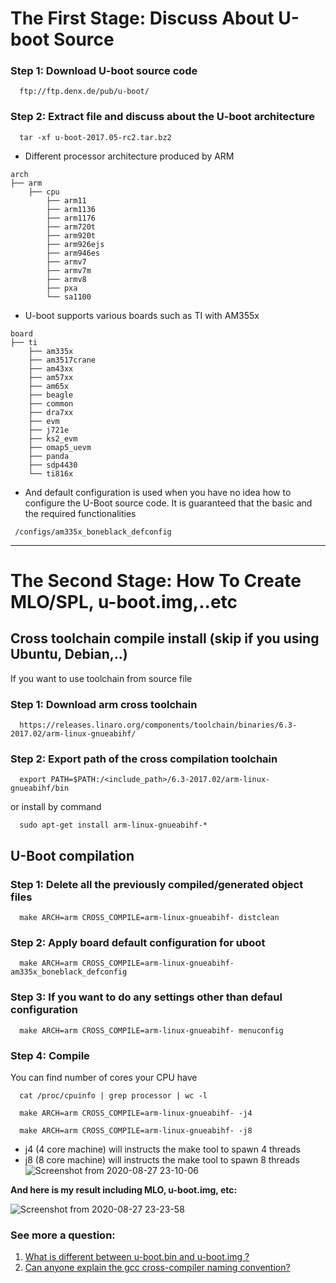 <h1> The First Stage: Discuss About U-boot Source</h1>

### Step 1: Download U-boot source code
```text
  ftp://ftp.denx.de/pub/u-boot/
```

### Step 2: Extract file and discuss about the U-boot architecture
```shell
  tar -xf u-boot-2017.05-rc2.tar.bz2
```
- Different processor architecture produced by ARM
```text
arch
├── arm
    ├── cpu
        ├── arm11
        ├── arm1136
        ├── arm1176
        ├── arm720t
        ├── arm920t
        ├── arm926ejs
        ├── arm946es
        ├── armv7
        ├── armv7m
        ├── armv8
        ├── pxa
        └── sa1100
```
- U-boot supports various boards such as TI with AM355x
```text
board
├── ti
    ├── am335x
    ├── am3517crane
    ├── am43xx
    ├── am57xx
    ├── am65x
    ├── beagle
    ├── common
    ├── dra7xx
    ├── evm
    ├── j721e
    ├── ks2_evm
    ├── omap5_uevm
    ├── panda
    ├── sdp4430
    └── ti816x
```
- And default configuration is used when you have no idea how to configure the U-Boot source code.
  It is guaranteed that the basic and the required functionalities
```text
 /configs/am335x_boneblack_defconfig
````

-----------------------------

<h1> The Second Stage: How To Create MLO/SPL, u-boot.img,..etc </h1>

## Cross toolchain compile install (skip if you using Ubuntu, Debian,..)

If you want to use toolchain from source file
### Step 1: Download arm cross toolchain
```text
  https://releases.linaro.org/components/toolchain/binaries/6.3-2017.02/arm-linux-gnueabihf/
```
### Step 2: Export path of the cross compilation toolchain
```shell 
  export PATH=$PATH:/<include_path>/6.3-2017.02/arm-linux-gnueabihf/bin
```
or install by command
```shell
  sudo apt-get install arm-linux-gnueabihf-*
```


## U-Boot compilation

### Step 1: Delete all the previously compiled/generated object files
```shell
  make ARCH=arm CROSS_COMPILE=arm-linux-gnueabihf- distclean
```

### Step 2: Apply board default configuration for uboot
```shell
  make ARCH=arm CROSS_COMPILE=arm-linux-gnueabihf- am335x_boneblack_defconfig
```

### Step 3: If you want to do any settings other than defaul configuration
```shell
  make ARCH=arm CROSS_COMPILE=arm-linux-gnueabihf- menuconfig
```

### Step 4: Compile
   You can find number of cores your CPU have
```shell
  cat /proc/cpuinfo | grep processor | wc -l
```

```shell
  make ARCH=arm CROSS_COMPILE=arm-linux-gnueabihf- -j4

  make ARCH=arm CROSS_COMPILE=arm-linux-gnueabihf- -j8
```
- j4 (4 core machine) will instructs the make tool to spawn 4 threads
- j8 (8 core machine) will instructs the make tool to spawn 8 threads
![Screenshot from 2020-08-27 23-10-06](https://user-images.githubusercontent.com/32474027/91456152-e6640900-e8bd-11ea-9c79-ace5e37ef8bb.png)

**And here is my result including MLO, u-boot.img, etc:**

![Screenshot from 2020-08-27 23-23-58](https://user-images.githubusercontent.com/32474027/91456251-ff6cba00-e8bd-11ea-8128-b7e78e4cd0c7.png)







### See more a question:
1. [What is different between u-boot.bin and u-boot.img ?](https://stackoverflow.com/questions/29494321/what-is-different-between-u-boot-bin-and-u-boot-img)
2. [Can anyone explain the gcc cross-compiler naming convention?](https://stackoverflow.com/questions/5731495/can-anyone-explain-the-gcc-cross-compiler-naming-convention)


















